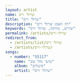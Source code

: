 ```yaml
---
layout: artist
name: שרולי וייס
title: "שרולי וייס"
description: "דף האמן שרולי וייס"
keywords: "שירים, מוזיקה, שרולי וייס"
permalink: /artists/שרולי-וייס
redirect_from:
  - /artists/list/שרולי וייס
  - /artists/שרולי-וייס/
songs:
  - number: "55117"
    name: "מושי מזל טוב"
    album: "סינגלים"
    artist: "שרולי וייס"
---
```

